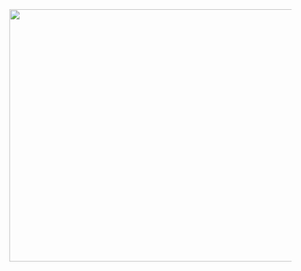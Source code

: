 <img src="https://github.com/fransiscusrolandamalau/fransiscusrolandamalau/blob/main/ini.gif" width="1000" height="450" />
